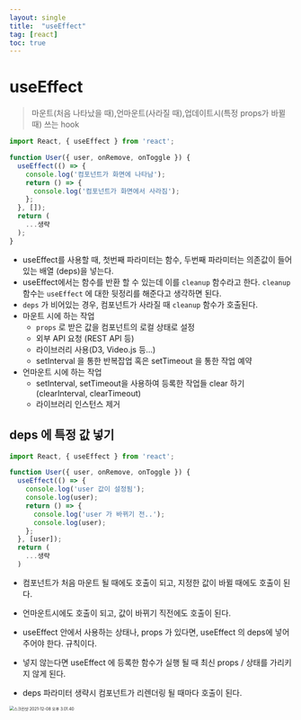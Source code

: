 ```yaml
---
layout: single
title:  "useEffect"
tag: [react]
toc: true
---
```




# useEffect

> 마운트(처음 나타났을 때),언마운트(사라질 때),업데이트시(특정 props가 바뀔때) 쓰는 hook



```js
import React, { useEffect } from 'react';

function User({ user, onRemove, onToggle }) {
  useEffect(() => {
    console.log('컴포넌트가 화면에 나타남');
    return () => {
      console.log('컴포넌트가 화면에서 사라짐');
    };
  }, []);
  return (
    ...생략
  );
}

```

- useEffect를 사용할 때, 첫번째 파라미터는 함수, 두번째 파라미터는 의존값이 들어있는 배열 (deps)을 넣는다.
- useEffect에서는 함수를 반환 할 수 있는데 이를 ```cleanup``` 함수라고 한다. ```cleanup``` 함수는 ```useEffect``` 에 대한 뒷정리를 해준다고 생각하면 된다.
- ```deps``` 가 비어있는 경우, 컴포넌트가 사라질 때 ```cleanup``` 함수가 호출된다.
- 마운트 시에 하는 작업
  - ```props``` 로 받은 값을 컴포넌트의 로컬 상태로 설정
  - 외부 API 요청 (REST API 등)
  - 라이브러리 사용(D3, Video.js 등...)
  - setInterval 을 통한 반복잡업 혹은 setTimeout 을 통한 작업 예약
- 언마운트 시에 하는 작업
  - setInterval, setTimeout을 사용하여 등록한 작업들 clear 하기(clearInterval, clearTimeout)
  - 라이브러리 인스턴스 제거



## deps 에 특정 값 넣기

```js
import React, { useEffect } from 'react';

function User({ user, onRemove, onToggle }) {
  useEffect(() => {
    console.log('user 값이 설정됨');
    console.log(user);
    return () => {
      console.log('user 가 바뀌기 전..');
      console.log(user);
    };
  }, [user]);
  return (
  	...생략
  )
```

- 컴포넌트가 처음 마운트 될 때에도 호출이 되고, 지정한 값이 바뀔 때에도 호출이 된다.

- 언마운트시에도 호출이 되고, 값이 바뀌기 직전에도 호출이 된다.

- useEffect 안에서 사용하는 상태나, props 가 있다면, useEffect 의 deps에 넣어주어야 한다. 규칙이다.

- 넣지 않는다면 useEffect 에 등록한 함수가 실행 될 때 최신 props / 상태를 가리키지 않게 된다.

- deps 파라미터 생략시 컴포넌트가 리렌더링 될 때마다 호출이 된다.

  

<img src="../images/21-12-02-useEffect/스크린샷 2021-12-08 오후 3.01.40.png" alt="스크린샷 2021-12-08 오후 3.01.40" style="zoom:50%;" />





